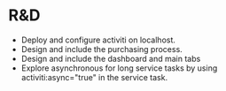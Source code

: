 # R&D
- Deploy and configure activiti on localhost.
- Design and include the purchasing process.
- Design and include the dashboard and main tabs 
- Explore asynchronous for long service tasks by using activiti:async="true"
  in the service task.

